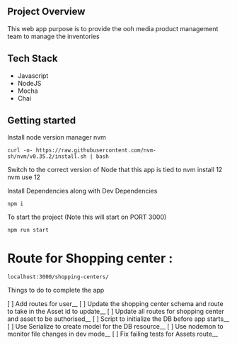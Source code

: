 ## Project Overview

This web app purpose is to provide the ooh media product management team to manage the inventories

## Tech Stack

- Javascript
- NodeJS
- Mocha
- Chai

## Getting started

Install node version manager nvm

    curl -o- https://raw.githubusercontent.com/nvm-sh/nvm/v0.35.2/install.sh | bash

Switch to the correct version of Node that this app is tied to
nvm install 12
nvm use 12

Install Dependencies along with Dev Dependencies

    npm i

To start the project (Note this will start on PORT 3000)

    npm run start

# Route for Shopping center :

    localhost:3000/shopping-centers/

Things to do to complete the app

[ ] Add routes for user\_\_
[ ] Update the shopping center schema and route to take in the Asset id to update\_\_
[ ] Update all routes for shopping center and asset to be authorised\_\_
[ ] Script to initialize the DB before app starts\_\_
[ ] Use Serialize to create model for the DB resource\_\_
[ ] Use nodemon to monitor file changes in dev mode\_\_
[ ] Fix failing tests for Assets route\_\_
